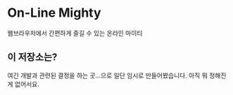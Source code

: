 On-Line Mighty
==============
웹브라우저에서 간편하게 즐길 수 있는 온라인 마이티

이 저장소는?
-------
여긴 개발과 관련된 결정을 하는 곳...으로 일단 임시로 만들어봤습니다. 아직 뭐 정해진게 없어서요.

